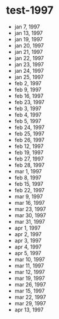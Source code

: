 # test-1997

- jan 7, 1997
- jan 13, 1997
- jan 19, 1997
- jan 20, 1997
- jan 21, 1997
- jan 22, 1997
- jan 23, 1997
- jan 24, 1997
- jan 25, 1997
- feb 2, 1997
- feb 9, 1997
- feb 16, 1997
- feb 23, 1997
- feb 3, 1997
- feb 4, 1997
- feb 5, 1997
- feb 24, 1997
- feb 25, 1997
- feb 26, 1997
- feb 12, 1997
- feb 19, 1997
- feb 27, 1997
- feb 28, 1997
- mar 1, 1997
- feb 8, 1997
- feb 15, 1997
- feb 22, 1997
- mar 9, 1997
- mar 16, 1997
- mar 23, 1997
- mar 30, 1997
- mar 31, 1997
- apr 1, 1997
- apr 2, 1997
- apr 3, 1997
- apr 4, 1997
- apr 5, 1997
- mar 10, 1997
- mar 11, 1997
- mar 12, 1997
- mar 19, 1997
- mar 26, 1997
- mar 15, 1997
- mar 22, 1997
- mar 29, 1997
- apr 13, 1997